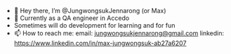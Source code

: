 - 👋 Hey there, I’m @JungwongsukJennarong (or Max)
- 🌱 Currently as a QA engineer in Accedo
- Sometimes will do development for learning and for fun
- 📫 How to reach me: 
email: jungwongsukjennarong@gmail.com
linkedin: https://www.linkedin.com/in/max-jungwongsuk-ab27a6207

<!---
JungwongsukJennarong/JungwongsukJennarong is a ✨ special ✨ repository because its `README.md` (this file) appears on your GitHub profile.
You can click the Preview link to take a look at your changes.
--->
